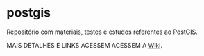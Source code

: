 postgis
=======

Repositório com materiais, testes e estudos referentes ao PostGIS.

MAIS DETALHES E LINKS ACESSEM ACESSEM A <A HREF="https://github.com/coelhotopetudo/postgis/wiki">Wiki</a>.
